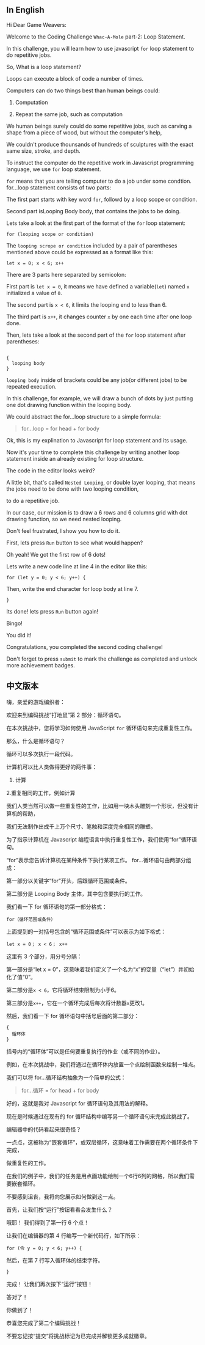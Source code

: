 ## In English

Hi Dear Game Weavers:

Welcome to the Coding Challenge `Whac-A-Mole` part-2: Loop Statement.

In this challenge, you will learn how to use javascript `for` loop statement to do repetitive jobs.

So, What is a loop statement?

Loops can execute a block of code a number of times.

Computers can do two things best than human beings could:

1. Computation

2. Repeat the same job, such as computation

We human beings surely could do some repetitive jobs, such as carving a shape from a piece of wood, but without the computer's help,

We couldn't produce thounsands of hundreds of sculptures with the exact same size, stroke, and depth.

To instruct the computer do the repetitive work in Javascript programming language, we use `for` loop statement.

`for` means that you are telling computer to do a job under some condtion. for...loop statement consists of two parts:

The first part starts with key word `for`, followd by a loop scope or condition.

Second part isLooping Body body, that contains the jobs to be doing.

Lets take a look at the first part of the format of the `for` loop statement:

```
for (looping scope or condition)
```

The `looping scrope or condition` included by a pair of parentheses mentioned above could be expressed as a format like this:

```
let x = 0; x < 6; x++
```

There are 3 parts here separated by semicolon:

First part is `let x = 0`, it means we have defined a variable(`let`) named `x` initialized a value of `0`.

The second part is `x < 6`, it limits the looping end to less than 6.

The third part is `x++`, it changes counter `x` by one each time after one loop done.

Then, lets take a look at the second part of the `for` loop statement after parentheses:

```

{
  looping body
}

```

`looping body` inside of brackets could be any job(or different jobs) to be repeated execution.

In this challenge, for example, we will draw a bunch of dots by just putting one dot drawing function within the looping body.

We could abstract the for...loop structure to a simple formula:

> for...loop = for head + for body

Ok, this is my explination to Javascript for loop statement and its usage.

Now it's your time to complete this challenge by writing another loop statement inside an already existing for loop structure.

The code in the editor looks weird?

A little bit, that's called `Nested Looping`, or double layer looping, that means the jobs need to be done with two looping condition,

to do a repetitive job.

In our case, our mission is to draw a 6 rows and 6 columns grid with dot drawing function, so we need nested looping.

Don't feel frustrated, I show you how to do it.

First, lets press `Run` button to see what would happen?

Oh yeah! We got the first row of 6 dots!

Lets write a new code line at line 4 in the editor like this:

```
for (let y = 0; y < 6; y++) {
```

Then, write the end character for loop body at line 7.

```
}
```

Its done! lets press `Run` button again!

Bingo!

You did it!

Congratulations, you completed the second coding challenge!

Don't forget to press `submit` to mark the challenge as completed and unlock more achievement badges.



## 中文版本

嗨，亲爱的游戏编织者：

欢迎来到编码挑战“打地鼠”第 2 部分：循环语句。

在本次挑战中，您将学习如何使用 JavaScript `for` 循环语句来完成重复性工作。

那么，什么是循环语句？

循环可以多次执行一段代码。

计算机可以比人类做得更好的两件事：

1. 计算

2.重复相同的工作，例如计算

我们人类当然可以做一些重复性的工作，比如用一块木头雕刻一个形状，但没有计算机的帮助，

我们无法制作出成千上万个尺寸、笔触和深度完全相同的雕塑。

为了指示计算机在 Javascript 编程语言中执行重复性工作，我们使用“for”循环语句。

“for”表示您告诉计算机在某种条件下执行某项工作。 for...循环语句由两部分组成：

第一部分以关键字“for”开头，后跟循环范围或条件。

第二部分是 Looping Body 主体，其中包含要执行的工作。

我们看一下 for 循环语句的第一部分格式：

````
for（循环范围或条件）
````

上面提到的一对括号包含的“循环范围或条件”可以表示为如下格式：

````
let x = 0； x < 6； x++
````

这里有 3 个部分，用分号分隔：

第一部分是“let x = 0”，这意味着我们定义了一个名为“x”的变量（“let”）并初始化了值“0”。

第二部分是`x < 6`，它将循环结束限制为小于6。

第三部分是`x++`，它在一个循环完成后每次将计数器`x`更改1。

然后，我们看一下 for 循环语句中括号后面的第二部分：

````
{
  循环体
}

````

括号内的“循环体”可以是任何要重复执行的作业（或不同的作业）。

例如，在本次挑战中，我们将通过在循环体内放置一个点绘制函数来绘制一堆点。

我们可以将 for...循环结构抽象为一个简单的公式：

> for...循环 = for head + for body

好的，这就是我对 Javascript for 循环语句及其用法的解释。

现在是时候通过在现有的 for 循环结构中编写另一个循环语句来完成此挑战了。

编辑器中的代码看起来很奇怪？

一点点，这被称为“嵌套循环”，或双层循环，这意味着工作需要在两个循环条件下完成，

做重复性的工作。

在我们的例子中，我们的任务是用点画功能绘制一个6行6列的网格，所以我们需要嵌套循环。

不要感到沮丧，我将向您展示如何做到这一点。

首先，让我们按“运行”按钮看看会发生什么？

哦耶！ 我们得到了第一行 6 个点！

让我们在编辑器的第 4 行编写一个新代码行，如下所示：

````
for (令 y = 0; y < 6; y++) {
````

然后，在第 7 行写入循环体的结束字符。

````
}
````

完成！ 让我们再次按下“运行”按钮！

答对了！

你做到了！

恭喜您完成了第二个编码挑战！

不要忘记按“提交”将挑战标记为已完成并解锁更多成就徽章。